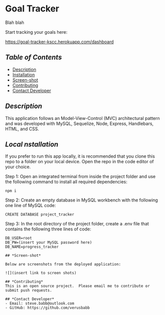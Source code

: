 # Goal Tracker
Blah blah

Start tracking your goals here:

https://goal-tracker-kscc.herokuapp.com/dashboard

## *Table of Contents*

- [Description](#description)
- [Installation](#installation)
- [Screen-shot](#Screen-shot)
- [Contributing](#contributing)
- [Contact Developer](#Contact-Developer)

## *Description*
This application follows an Model-View-Control (MVC) architectural pattern and was developed with MySQL, Sequelize, Node, Express, Handlebars, HTML, and CSS.

## *Local nstallation*
If you prefer to run this app locally, it is recommended that you clone this repo to a folder on your local device.  Open the repo
in the code editor of your choice.  

Step 1: Open an integrated terminal from inside the project folder and use the following command to install all required dependencies:
```
npm i
```

Step 2: Create an empty database in MySQL workbench with the following one line of MySQL code:
```
CREATE DATABASE project_tracker
```
Step 3: In the root directory of the project folder, create a .env file that contains the following three lines of code:
```
DB_USER=root
DB_PW=(insert your MySQL password here)
DB_NAME=progress_tracker

## *Screen-shot*

Below are screenshots from the deployed application:

![](insert link to screen shots)

## *Contributing*
This is an open source project.  Please email me to contribute or submit push requests.

## *Contact Developer*
- Email: steve.babb@outlook.com
- GitHub: https://github.com/verusbabb



